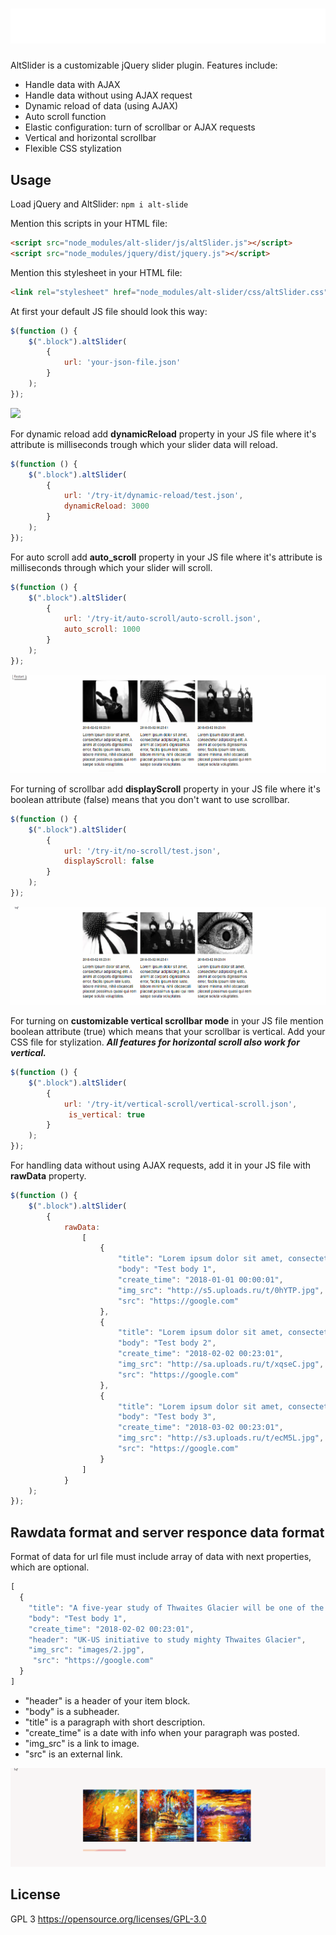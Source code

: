 # ![](https://github.com/Trixwell/altSliderAngular/blob/master/gif/dsf.gif) 
AltSlider is a customizable jQuery slider plugin. Features include:

* Handle data with AJAX
* Handle data without using AJAX request
* Dynamic reload of data (using AJAX)
* Auto scroll function
* Elastic configuration: turn of scrollbar or AJAX requests
* Vertical and horizontal scrollbar
* Flexible CSS stylization


## Usage

Load jQuery and AltSlider: `npm i alt-slide`

Mention this scripts in your HTML file:

```html
<script src="node_modules/alt-slider/js/altSlider.js"></script>
<script src="node_modules/jquery/dist/jquery.js"></script>
```

Mention this stylesheet in your HTML file:

```html
<link rel="stylesheet" href="node_modules/alt-slider/css/altSlider.css">
```

At first your default JS file should look this way:
```js
$(function () {
    $(".block").altSlider(
        {
            url: 'your-json-file.json'
        }
    );
});
```
![](https://github.com/Trixwell/altSlider/blob/master/gif/expml.gif)

For dynamic reload add **dynamicReload** property in your JS file where it's attribute is milliseconds trough which your slider data will reload.
```js
$(function () {
    $(".block").altSlider(
        {
            url: '/try-it/dynamic-reload/test.json',
            dynamicReload: 3000
        }
    );
});
```

For auto scroll add **auto_scroll** property in your JS file where it's attribute is milliseconds through which your slider will scroll.

```js
$(function () {
    $(".block").altSlider(
        {
            url: '/try-it/auto-scroll/auto-scroll.json',
            auto_scroll: 1000
        }
    );
});
```

![](https://github.com/Trixwell/altSlider/blob/master/gif/auto-scroll-new.gif)

For turning of scrollbar add **displayScroll** property in your JS file where it's boolean attribute (false) means that you don't want to use scrollbar.

```js
$(function () {
    $(".block").altSlider(
        {
            url: '/try-it/no-scroll/test.json',
            displayScroll: false
        }
    );
});
```

![](https://github.com/Trixwell/altSlider/blob/master/gif/no-scroll.gif)


For turning on **customizable vertical scrollbar mode**  in your JS file mention boolean attribute (true) which means that your scrollbar is vertical. Add your CSS file for stylization. **_All features for horizontal scroll also work for vertical._**

```js
$(function () {
    $(".block").altSlider(
        {
            url: '/try-it/vertical-scroll/vertical-scroll.json',
             is_vertical: true
        }
    );
});
```

For handling data without using AJAX requests, add it in your JS file with **rawData** property.


```js
$(function () {
    $(".block").altSlider(
        {
            rawData:
                [
                    {
                        "title": "Lorem ipsum dolor sit amet, consectetur adipisicing elit. A animi at corporis dignissimos error, facilis ipsum iste iusto, labore minima, nihil obcaecati placeat possimus quasi qui rem saepe soluta voluptates.",
                        "body": "Test body 1",
                        "create_time": "2018-01-01 00:00:01",
                        "img_src": "http://s5.uploads.ru/t/0hYTP.jpg",
                        "src": "https://google.com"
                    },
                    {
                        "title": "Lorem ipsum dolor sit amet, consectetur adipisicing elit. A animi at corporis dignissimos error, facilis ipsum iste iusto, labore minima, nihil obcaecati placeat possimus quasi qui rem saepe soluta voluptates.",
                        "body": "Test body 2",
                        "create_time": "2018-02-02 00:23:01",
                        "img_src": "http://sa.uploads.ru/t/xqseC.jpg",
                        "src": "https://google.com"
                    },
                    {
                        "title": "Lorem ipsum dolor sit amet, consectetur adipisicing elit. A animi at corporis dignissimos error, facilis ipsum iste iusto, labore minima, nihil obcaecati placeat possimus quasi qui rem saepe soluta voluptates.",
                        "body": "Test body 3",
                        "create_time": "2018-03-02 00:23:01",
                        "img_src": "http://s3.uploads.ru/t/ecM5L.jpg",
                        "src": "https://google.com"
                    }
                ]
            }
    );
});

```

## Rawdata format and server responce data format

Format of data for url file must include array of data with next properties, which are optional.

```js
[
  {
    "title": "A five-year study of Thwaites Glacier will be one of the biggest projects ever in Antarctica.",
    "body": "Test body 1",
    "create_time": "2018-02-02 00:23:01",
    "header": "UK-US initiative to study mighty Thwaites Glacier",
    "img_src": "images/2.jpg",
     "src": "https://google.com"
  }
]
```
* "header" is a header of your item block.
* "body" is a subheader.
* "title" is a paragraph with short description.
* "create_time" is a date with info when your paragraph was posted.
* "img_src" is a link to image.
* "src" is an external link.

![](https://github.com/Trixwell/altSlider/blob/master/gif/exmpl2.gif)

## License

GPL 3
https://opensource.org/licenses/GPL-3.0
